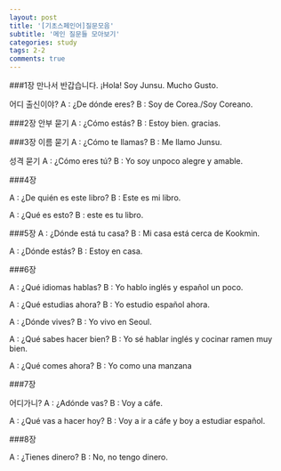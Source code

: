 ```yaml
---
layout: post
title: '[기초스페인어]질문모음'
subtitle: '메인 질문들 모아보기'
categories: study
tags: 2-2
comments: true
---
```


###1장
만나서 반갑습니다.
¡Hola! Soy Junsu. Mucho Gusto.

어디 출신이야?
A : ¿De dónde eres?
B : Soy de Corea./Soy Coreano.


###2장
안부 묻기
A : ¿Cómo estás?
B : Estoy bien. gracias.

###3장
이름 묻기
A : ¿Cómo te llamas?
B : Me llamo Junsu.

성격 묻기
A : ¿Cómo eres tú?
B : Yo soy unpoco alegre y amable.

###4장

A : ¿De quién es este libro?
B : Este es mi libro.

A : ¿Qué es esto?
B : este es tu libro.

###5장
 A : ¿Dónde está tu casa?
 B : Mi casa está cerca de Kookmin.

A : ¿Dónde estás?
B : Estoy en casa.

###6장

A : ¿Qué idiomas hablas?
B : Yo hablo inglés y español un poco.

A : ¿Qué estudias ahora?
B : Yo estudio español ahora.

A : ¿Dónde vives?
B : Yo vivo en Seoul.

A : ¿Qué sabes hacer bien?
B : Yo sé hablar inglés y cocinar ramen muy bien.

A : ¿Qué comes ahora?
B : Yo como una manzana

###7장

어디가니?
A : ¿Adónde vas?
B : Voy a cáfe.

A : ¿Qué vas a hacer hoy?
B : Voy a ir a cáfe y boy a estudiar español.

###8장

A : ¿Tienes dinero?
B : No, no tengo dinero.

